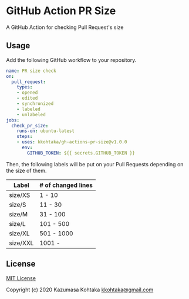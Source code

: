 # GitHub Action PR Size

A GitHub Action for checking Pull Request's size

## Usage

Add the following GitHub workflow to your repository.

```yaml
name: PR size check
on:
  pull_request:
    types:
    - opened
    - edited
    - synchronized
    - labeled
    - unlabeled
jobs:
  check_pr_size:
    runs-on: ubuntu-latest
    steps:
    - uses: kkohtaka/gh-actions-pr-size@v1.0.0
      env:
        GITHUB_TOKEN: ${{ secrets.GITHUB_TOKEN }}
```

Then, the following labels will be put on your Pull Requests depending on the size of them.

| Label    | # of changed lines |
|----------|--------------------|
| size/XS  | 1 - 10             |
| size/S   | 11 - 30            |
| size/M   | 31 - 100           |
| size/L   | 101 - 500          |
| size/XL  | 501 - 1000         |
| size/XXL | 1001 -             |

## License

[MIT License](./LICENSE)

Copyright (c) 2020 Kazumasa Kohtaka <kkohtaka@gmail.com>
